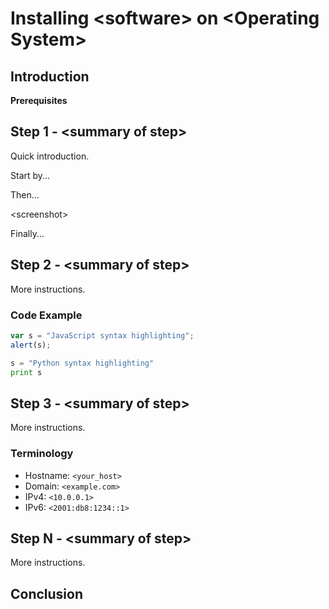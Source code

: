 <!--
The following is a template that you can use for any Hetzner tutorials.
It includes a basic layout for your tutorial, and has a number of tips and tricks for setting everything up.
-->

<!-- Anything written within these markings are comments, and will not show up in the actual tutorial.
The markings can be written above and below the comment, or to the left and right.
If you decided to use this template, please remember to delete our comments (like this one). -->

<!-- This where the actual tutorial begins, with the title: -->

# Installing &lt;software> on &lt;Operating System>

## Introduction

<!--
The first paragraph or paragraphs are there for you to explain what your tutorial will be doing.
Make sure users know exactly what they will end up with if they follow your tutorial, and let them know if they need any specific prerequisites.
You can link to other tutorials that your tutorial builds on, and add recommendations for what users should know.
-->

**Prerequisites**
<!-- 
If that is a prerequisite for your tutorial though, please make sure there is already a tutorial explaining that, and then make sure to link to that other tutorial at the beginning of yours.
-->

## Step 1 - &lt;summary of step>

<!--
Steps are the actual steps users will be taking to complete your tutorial.
Each step should build on the previous one, until the final step that finishes the tutorial.
It is important not to skip any steps, no matter how obvious or self-explanatory they may seem.
Feel free to include screenshots, to show exactly what the user should be seeing.
The amount of steps will depend entirely on how long/complicated the tutorial is.
-->

Quick introduction.

Start by...

Then...

&lt;screenshot>

Finally...


## Step 2 - &lt;summary of step>

More instructions.
### Code Example

```javascript
var s = "JavaScript syntax highlighting";
alert(s);
```
 
```python
s = "Python syntax highlighting"
print s
```

## Step 3 - &lt;summary of step>

More instructions.

### Terminology
* Hostname: `<your_host>`
* Domain: `<example.com>`
* IPv4: `<10.0.0.1>`
* IPv6: `<2001:db8:1234::1>`

## Step N - &lt;summary of step>

More instructions.

## Conclusion

<!--
At the end of your tutorial, once the user has completed all steps, you can add a short conclusion.
Summarize what the user has done, and maybe suggest different courses of action they can now take.
-->
